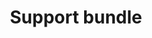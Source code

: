 ---
title: "Support bundle"
description: "Upload a support bundle and get expert help from our support team."
---